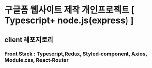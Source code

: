 # 구글폼 웹사이트 제작 개인프로젝트 [ Typescript+ node.js(express) ]

## client 레포지토리

### Front Stack : Typescript,Redux, Styled-component, Axios, Module.css, React-Router
